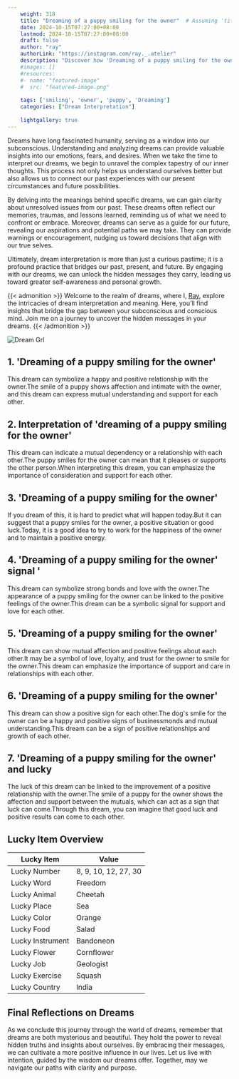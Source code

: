 ```yaml
---
    weight: 318
    title: "Dreaming of a puppy smiling for the owner"  # Assuming 'title' column exists
    date: 2024-10-15T07:27:00+08:00
    lastmod: 2024-10-15T07:27:00+08:00
    draft: false
    author: "ray"
    authorLink: "https://instagram.com/ray._.atelier"
    description: "Discover how 'Dreaming of a puppy smiling for the owner' can interpret your future and uncover its significant meanings in your life."
    #images: []
    #resources:
    #- name: "featured-image"
    #  src: "featured-image.png"
    
    tags: ['smiling', 'owner', 'puppy', 'Dreaming']
    categories: ["Dream Interpretation"]
    
    lightgallery: true
---
```

    
Dreams have long fascinated humanity, serving as a window into our subconscious. Understanding and analyzing dreams can provide valuable insights into our emotions, fears, and desires. When we take the time to interpret our dreams, we begin to unravel the complex tapestry of our inner thoughts. This process not only helps us understand ourselves better but also allows us to connect our past experiences with our present circumstances and future possibilities.

By delving into the meanings behind specific dreams, we can gain clarity about unresolved issues from our past. These dreams often reflect our memories, traumas, and lessons learned, reminding us of what we need to confront or embrace. Moreover, dreams can serve as a guide for our future, revealing our aspirations and potential paths we may take. They can provide warnings or encouragement, nudging us toward decisions that align with our true selves.

Ultimately, dream interpretation is more than just a curious pastime; it is a profound practice that bridges our past, present, and future. By engaging with our dreams, we can unlock the hidden messages they carry, leading us toward greater self-awareness and personal growth.

{{< admonition >}}
Welcome to the realm of dreams, where I, [Ray](https://instagram.com/ray._.atelier), explore the intricacies of dream interpretation and meaning. Here, you’ll find insights that bridge the gap between your subconscious and conscious mind. Join me on a journey to uncover the hidden messages in your dreams.
{{< /admonition >}}

![Dream Grl](https://cdn.pixabay.com/photo/2017/11/02/03/35/gothic-2910057_1280.jpg "Dream Grl")

## 1. 'Dreaming of a puppy smiling for the owner'
This dream can symbolize a happy and positive relationship with the owner.The smile of a puppy shows affection and intimate with the owner, and this dream can express mutual understanding and support for each other.

## 2. Interpretation of 'dreaming of a puppy smiling for the owner'
This dream can indicate a mutual dependency or a relationship with each other.The puppy smiles for the owner can mean that it pleases or supports the other person.When interpreting this dream, you can emphasize the importance of consideration and support for each other.

## 3. 'Dreaming of a puppy smiling for the owner'
If you dream of this, it is hard to predict what will happen today.But it can suggest that a puppy smiles for the owner, a positive situation or good luck.Today, it is a good idea to try to work for the happiness of the owner and to maintain a positive energy.

## 4. 'Dreaming of a puppy smiling for the owner' signal '
This dream can symbolize strong bonds and love with the owner.The appearance of a puppy smiling for the owner can be linked to the positive feelings of the owner.This dream can be a symbolic signal for support and love for each other.

## 5. 'Dreaming of a puppy smiling for the owner'
This dream can show mutual affection and positive feelings about each other.It may be a symbol of love, loyalty, and trust for the owner to smile for the owner.This dream can emphasize the importance of support and care in relationships with each other.

## 6. 'Dreaming of a puppy smiling for the owner'
This dream can show a positive sign for each other.The dog's smile for the owner can be a happy and positive signs of businessmonds and mutual understanding.This dream can be a sign of positive relationships and growth of each other.

## 7. 'Dreaming of a puppy smiling for the owner' and lucky
The luck of this dream can be linked to the improvement of a positive relationship with the owner.The smile of a puppy for the owner shows the affection and support between the mutuals, which can act as a sign that luck can come.Through this dream, you can imagine that good luck and positive results can come to each other.

## Lucky Item Overview
| Lucky Item          | Value              |
|---------------|--------------------|
| Lucky Number        | 8, 9, 10, 12, 27, 30  |
| Lucky Word          | Freedom |
| Lucky Animal        | Cheetah |
| Lucky Place         | Sea     |
| Lucky Color         | Orange     |
| Lucky Food          | Salad      |
| Lucky Instrument    | Bandoneon |
| Lucky Flower        | Cornflower    |
| Lucky Job           | Geologist       |
| Lucky Exercise      | Squash  |
| Lucky Country       | India    |


##  Final Reflections on Dreams

As we conclude this journey through the world of dreams, remember that dreams are both mysterious and beautiful. They hold the power to reveal hidden truths and insights about ourselves. By embracing their messages, we can cultivate a more positive influence in our lives. Let us live with intention, guided by the wisdom our dreams offer. Together, may we navigate our paths with clarity and purpose.
